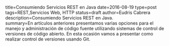 title=Consumiendo Servicios REST en Java
date=2016-08-19
type=post
tags=REST,Servicios Web, HTTP
status=draft
author=Eudris Cabrera
description=Consumiendo Servicios REST en Java.    
summary=En artículos anteriores presentamos varias opciones para el manejo y administración de código fuente utilizando sistemas de control de versiones de código abierto. En esta ocasión vamos a presentar como realizar control de versiones usando Git.
~~~~~~
